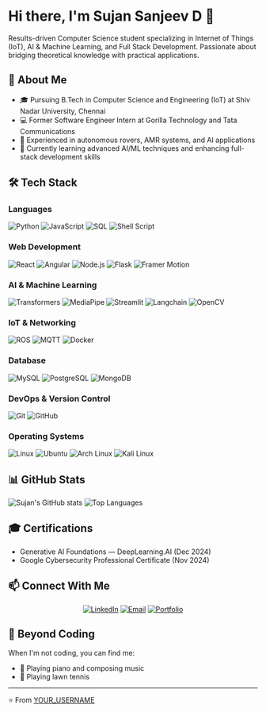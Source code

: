 # Hi there, I'm Sujan Sanjeev D 👋

Results-driven Computer Science student specializing in Internet of Things (IoT), AI & Machine Learning, and Full Stack Development. Passionate about bridging theoretical knowledge with practical applications.

## 🔭 About Me
- 🎓 Pursuing B.Tech in Computer Science and Engineering (IoT) at Shiv Nadar University, Chennai
- 💻 Former Software Engineer Intern at Gorilla Technology and Tata Communications
- 🤖 Experienced in autonomous rovers, AMR systems, and AI applications
- 🌱 Currently learning advanced AI/ML techniques and enhancing full-stack development skills

## 🛠️ Tech Stack

### Languages
![Python](https://img.shields.io/badge/Python-3776AB?style=for-the-badge&logo=python&logoColor=white)
![JavaScript](https://img.shields.io/badge/JavaScript-F7DF1E?style=for-the-badge&logo=javascript&logoColor=black)
![SQL](https://img.shields.io/badge/SQL-4479A1?style=for-the-badge&logo=postgresql&logoColor=white)
![Shell Script](https://img.shields.io/badge/Shell_Script-121011?style=for-the-badge&logo=gnu-bash&logoColor=white)

### Web Development
![React](https://img.shields.io/badge/React-20232A?style=for-the-badge&logo=react&logoColor=61DAFB)
![Angular](https://img.shields.io/badge/Angular-DD0031?style=for-the-badge&logo=angular&logoColor=white)
![Node.js](https://img.shields.io/badge/Node.js-339933?style=for-the-badge&logo=nodedotjs&logoColor=white)
![Flask](https://img.shields.io/badge/Flask-000000?style=for-the-badge&logo=flask&logoColor=white)
![Framer Motion](https://img.shields.io/badge/Framer_Motion-0055FF?style=for-the-badge&logo=framer&logoColor=white)

### AI & Machine Learning
![Transformers](https://img.shields.io/badge/Transformers-FF6F00?style=for-the-badge&logo=huggingface&logoColor=white)
![MediaPipe](https://img.shields.io/badge/MediaPipe-4285F4?style=for-the-badge&logo=google&logoColor=white)
![Streamlit](https://img.shields.io/badge/Streamlit-FF4B4B?style=for-the-badge&logo=streamlit&logoColor=white)
![Langchain](https://img.shields.io/badge/Langchain-3178C6?style=for-the-badge&logo=chain&logoColor=white)
![OpenCV](https://img.shields.io/badge/OpenCV-5C3EE8?style=for-the-badge&logo=opencv&logoColor=white)

### IoT & Networking
![ROS](https://img.shields.io/badge/ROS-22314E?style=for-the-badge&logo=ros&logoColor=white)
![MQTT](https://img.shields.io/badge/MQTT-3C5280?style=for-the-badge&logo=eclipse-mosquitto&logoColor=white)
![Docker](https://img.shields.io/badge/Docker-2496ED?style=for-the-badge&logo=docker&logoColor=white)

### Database
![MySQL](https://img.shields.io/badge/MySQL-4479A1?style=for-the-badge&logo=mysql&logoColor=white)
![PostgreSQL](https://img.shields.io/badge/PostgreSQL-316192?style=for-the-badge&logo=postgresql&logoColor=white)
![MongoDB](https://img.shields.io/badge/MongoDB-4EA94B?style=for-the-badge&logo=mongodb&logoColor=white)

### DevOps & Version Control
![Git](https://img.shields.io/badge/Git-F05032?style=for-the-badge&logo=git&logoColor=white)
![GitHub](https://img.shields.io/badge/GitHub-181717?style=for-the-badge&logo=github&logoColor=white)

### Operating Systems
![Linux](https://img.shields.io/badge/Linux-FCC624?style=for-the-badge&logo=linux&logoColor=black)
![Ubuntu](https://img.shields.io/badge/Ubuntu-E95420?style=for-the-badge&logo=ubuntu&logoColor=white)
![Arch Linux](https://img.shields.io/badge/Arch_Linux-1793D1?style=for-the-badge&logo=arch-linux&logoColor=white)
![Kali Linux](https://img.shields.io/badge/Kali_Linux-557C94?style=for-the-badge&logo=kali-linux&logoColor=white)

## 📊 GitHub Stats

![Sujan's GitHub stats](https://github-readme-stats.vercel.app/api?username=YOUR_USERNAME&show_icons=true&theme=dark)
![Top Languages](https://github-readme-stats.vercel.app/api/top-langs/?username=YOUR_USERNAME&layout=compact&theme=dark)

## 🎓 Certifications
- Generative AI Foundations — DeepLearning.AI (Dec 2024)
- Google Cybersecurity Professional Certificate (Nov 2024)

## 📫 Connect With Me

<div align="center">
  
[![LinkedIn](https://img.shields.io/badge/LinkedIn-0077B5?style=for-the-badge&logo=linkedin&logoColor=white)](https://www.linkedin.com/in/YOUR_LINKEDIN/)
[![Email](https://img.shields.io/badge/Email-D14836?style=for-the-badge&logo=gmail&logoColor=white)](mailto:sujan21110114@snuchennai.edu.in)
[![Portfolio](https://img.shields.io/badge/Portfolio-000000?style=for-the-badge&logo=About.me&logoColor=white)](YOUR_PORTFOLIO_LINK)
  
</div>

## 🎵 Beyond Coding
When I'm not coding, you can find me:
- 🎹 Playing piano and composing music
- 🎾 Playing lawn tennis

---
⭐️ From [YOUR_USERNAME](https://github.com/YOUR_USERNAME)

